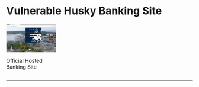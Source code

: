 # Vulnerable Husky Banking Site

<div style="display: grid; grid-template-columns: repeat(3, 1fr); gap: 50px;">

  <div style="display: flex; flex-direction: column; justify-content: center; align-items: center;">
    <img src="./UConn Husky Banking Penatration Attacks/Phishing Husky Banking Attack/Snapshots/Offical_Banking_Site.PNG" alt="Official Bank Site" style="width: 100%; height: auto;">
    <p>Official Hosted Banking Site</p>
  </div>

</div>

---
